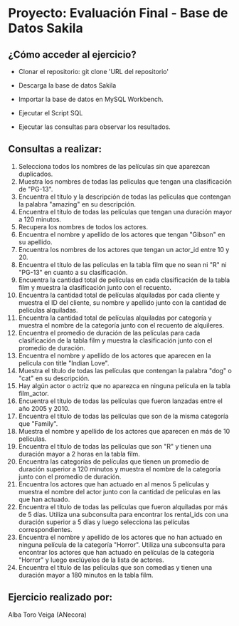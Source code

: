 # Proyecto: Evaluación Final - Base de Datos Sakila
 ## ¿Cómo acceder al ejercicio?

- Clonar el repositorio: git clone 'URL del repositorio'

- Descarga la base de datos Sakila

- Importar la base de datos en MySQL Workbench.

- Ejecutar el Script SQL

- Ejecutar las consultas para observar los resultados.

## Consultas a realizar:
1. Selecciona todos los nombres de las películas sin que aparezcan duplicados.
2. Muestra los nombres de todas las películas que tengan una clasificación de "PG-13".
3. Encuentra el título y la descripción de todas las películas que contengan la palabra "amazing" en su
descripción.
4. Encuentra el título de todas las películas que tengan una duración mayor a 120 minutos.
5. Recupera los nombres de todos los actores.
6. Encuentra el nombre y apellido de los actores que tengan "Gibson" en su apellido.
7. Encuentra los nombres de los actores que tengan un actor_id entre 10 y 20.
8. Encuentra el título de las películas en la tabla film que no sean ni "R" ni "PG-13" en cuanto a su
clasificación.
9. Encuentra la cantidad total de películas en cada clasificación de la tabla film y muestra la
clasificación junto con el recuento.
10. Encuentra la cantidad total de películas alquiladas por cada cliente y muestra el ID del cliente, su
nombre y apellido junto con la cantidad de películas alquiladas.
11. Encuentra la cantidad total de películas alquiladas por categoría y muestra el nombre de la categoría
junto con el recuento de alquileres.
12. Encuentra el promedio de duración de las películas para cada clasificación de la tabla film y
muestra la clasificación junto con el promedio de duración.
13. Encuentra el nombre y apellido de los actores que aparecen en la película con title "Indian Love".
14. Muestra el título de todas las películas que contengan la palabra "dog" o "cat" en su descripción.
15. Hay algún actor o actriz que no aparezca en ninguna película en la tabla film_actor.
16. Encuentra el título de todas las películas que fueron lanzadas entre el año 2005 y 2010.
17. Encuentra el título de todas las películas que son de la misma categoría que "Family".
18. Muestra el nombre y apellido de los actores que aparecen en más de 10 películas.
19. Encuentra el título de todas las películas que son "R" y tienen una duración mayor a 2 horas en la
tabla film.
20. Encuentra las categorías de películas que tienen un promedio de duración superior a 120 minutos y
muestra el nombre de la categoría junto con el promedio de duración.
21. Encuentra los actores que han actuado en al menos 5 películas y muestra el nombre del actor junto
con la cantidad de películas en las que han actuado.
22. Encuentra el título de todas las películas que fueron alquiladas por más de 5 días. Utiliza una
subconsulta para encontrar los rental_ids con una duración superior a 5 días y luego selecciona las
películas correspondientes.
23. Encuentra el nombre y apellido de los actores que no han actuado en ninguna película de la categoría
"Horror". Utiliza una subconsulta para encontrar los actores que han actuado en películas de la
categoría "Horror" y luego exclúyelos de la lista de actores.
24. Encuentra el título de las películas que son comedias y tienen una duración mayor a 180 minutos en
la tabla film.

## Ejercicio realizado por:
Alba Toro Veiga (ANecora)
